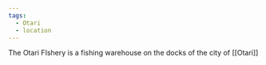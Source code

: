 ```yaml
---
tags:
  - Otari
  - location
---
```

The Otari FIshery is a fishing warehouse on the docks of the city of [[Otari]]